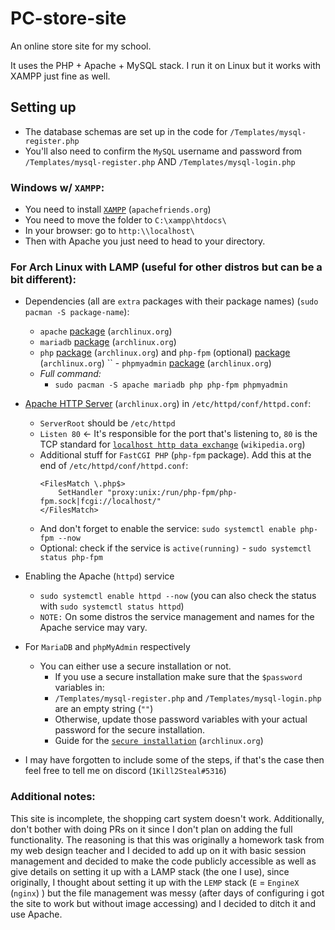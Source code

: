 # PC-store-site

An online store site for my school.

It uses the PHP + Apache + MySQL stack.
I run it on Linux but it works with XAMPP just fine as well.

## Setting up

- The database schemas are set up in the code for `/Templates/mysql-register.php`
- You'll also need to confirm the `MySQL` username and password from `/Templates/mysql-register.php` AND `/Templates/mysql-login.php`

### Windows w/ `XAMPP`:
  - You need to install [`XAMPP`](https://www.apachefriends.org/download.html) (`apachefriends.org`)
  - You need to move the folder to `C:\xampp\htdocs\`
  - In your browser: go to `http:\\localhost\`
  - Then with Apache you just need to head to your directory.

### For Arch Linux with LAMP (useful for other distros but can be a bit different):
- Dependencies (all are `extra` packages with their package names) (`sudo pacman -S package-name`):
  - `apache` [package](https://archlinux.org/packages/extra/x86_64/apache/) (`archlinux.org`)
  - `mariadb` [package](https://wiki.archlinux.org/title/MariaDB) (`archlinux.org`)
  - `php` [package](https://archlinux.org/packages/extra/x86_64/php/) (`archlinux.org`) and `php-fpm` (optional) [package](https://archlinux.org/packages/extra/x86_64/php-fpm/) (`archlinux.org`)
``    - `phpmyadmin` [package](https://archlinux.org/packages/extra/any/phpmyadmin/) (`archlinux.org`)
  - *Full command:*
    - `sudo pacman -S apache mariadb php php-fpm phpmyadmin`

- [Apache HTTP Server](https://wiki.archlinux.org/title/Apache_HTTP_Server) (`archlinux.org`) in `/etc/httpd/conf/httpd.conf`:
  - `ServerRoot` should be `/etc/httpd`
  - `Listen 80` <- It's responsible for the port that's listening to, `80` is the TCP standard for [`localhost http data exchange`](https://en.wikipedia.org/wiki/HTTP#HTTP_data_exchange) (`wikipedia.org`)
  - Additional stuff for `FastCGI PHP` (`php-fpm` package). Add this at the end of `/etc/httpd/conf/httpd.conf`:
    ```
    <FilesMatch \.php$>
        SetHandler "proxy:unix:/run/php-fpm/php-fpm.sock|fcgi://localhost/"
    </FilesMatch>
    ```
  - And don't forget to enable the service: `sudo systemctl enable php-fpm --now`
  - Optional: check if the service is `active(running)` - `sudo systemctl status php-fpm`

- Enabling the Apache (`httpd`) service
  - `sudo systemctl enable httpd --now` (you can also check the status with `sudo systemctl status httpd`)
  - `NOTE:` On some distros the service management and names for the Apache service may vary.

- For `MariaDB` and `phpMyAdmin` respectively
  - You can either use a secure installation or not.
    - If you use a secure installation make sure that the `$password` variables in:
    - `/Templates/mysql-register.php` and `/Templates/mysql-login.php` are an empty string (`""`)
    - Otherwise, update those password variables with your actual password for the secure installation.
    - Guide for the [`secure installation`](https://wiki.archlinux.org/title/MariaDB#Improve_initial_security) (`archlinux.org`)


- I may have forgotten to include some of the steps, if that's the case then feel free to tell me on discord (`1Kill2Steal#5316`)


### Additional notes:

This site is incomplete, the shopping cart system doesn't work. Additionally, don't bother with doing PRs on it since I don't plan on adding the full functionality. The reasoning is that this was originally a homework task from my web design teacher and I decided to add up on it with basic session management and decided to make the code publicly accessible as well as give details on setting it up with a LAMP stack (the one I use), since originally, I thought about setting it up with the `LEMP` stack (`E` = `EngineX` (`nginx`) ) but the file management was messy (after days of configuring i got the site to work but without image accessing) and I decided to ditch it and use Apache.
